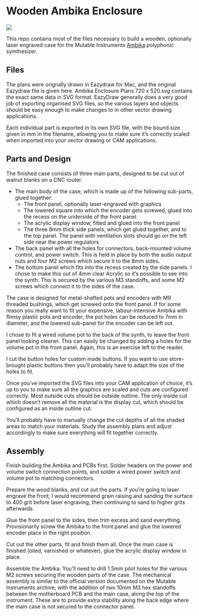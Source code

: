 # Wooden Ambika Enclosure

![](https://waterpigs.co.uk/img/2018-05-15-ambika.jpeg)

This repo contains most of the files necessary to build a wooden, optionally laser engraved case for the Mutable Instruments [Ambika](https://mutable-instruments.net/archive/ambika/build/) polyphonic symthesizer.

## Files

The plans were orignally drawn in Eazydraw for Mac, and the original Eazydraw file is given here. Ambika Enclosure Plans 720 x 520.svg contains the exact same data in SVG format. EazyDraw generally does a very good job of exporting organised SVG files, so the various layers and objects should be easy enough to make changes to in other vector drawing applications.

Each individual part is exported in its own SVG file, with the bound size given in mm in the filename, allowing you to make sure it’s correctly scaled when imported into your vector drawing or CAM applications.

## Parts and Design

The finished case consists of three main parts, designed to be cut out of walnut blanks on a CNC router.

* The main body of the case, which is made up of the following sub-parts, glued together:
    * The front panel, optionally laser-engraved with graphics
   * The lowered square into which the encoder gets screwed, glued into the recess on the underside of the front panel
    * The acrylic display window, fitted and glued into the front panel
    * The three 8mm thick side panels, which get glued together, and to the top panel. The panel with ventilation slots should go on the left side near the power regulators
* The back panel with all the holes for connectors, back-mounted volume control, and power switch. This is held in place by both the audio output nuts and four M2 screws which secure it to the 8mm sides.
* The bottom panel which fits into the recess created by the side panels. I chose to make this out of 4mm clear Acrylic so it’s possible to see into the synth. This is secured by the various M3 standoffs, and some M2 screws which connect it to the sides of the case.

The case is designed for metal-shafted pots and encoders with M9 threaded bushings, which get screwed onto the front panel. If for some reason you really want to fit your expensive, labour-intensive Ambika with flimsy plastic pots and encoder, the pot holes can be reduced to 7mm in diameter, and the lowered sub-panel for the encoder can be left out.

I chose to fit a wired volume pot to the back of the synth, to leave the front panel looking cleaner. This can easily be changed by adding a holes for the volume pot in the front panel. Again, this is an exercise left to the reader.

I cut the button holes for custom made buttons. If you want to use store-brought plastic buttons then you’ll probably have to adapt the size of the holes to fit.

Once you’ve imported the SVG files into your CAM application of choice, it’s up to you to make sure all the graphics are scaled and cuts are configured correctly. Most outside cuts should be outside outline. The only inside cut which doesn’t remove all the material is the display cut, which should be configured as an inside outline cut.

You’ll probably have to manually change the cut depths of all the shaded areas to match your materials. Study the assembly plans and adjust accordingly to make sure everything will fit together correctly.

## Assembly

Finish building the Ambika and PCBs first. Solder headers on the power and volume switch connection points, and solder a wired power switch and volume pot to matching connectors.

Prepare the wood blanks, and cut out the parts. If you’re going to laser engrave the front, I would recommend grain raising and sanding the surface to 400 grit before laser engraving, then continuing to sand to higher grits afterwards.

Glue the front panel to the sides, then trim excess and sand everything. Provisionarily screw the Ambika to the front panel and glue the lowered encoder place in the right position.

Cut out the other parts, fit and finish them all. Once the main case is finished (oiled, varnished or whatever), glue the acrylic display window in place.

Assemble the Ambika. You’ll need to drill 1.5mm pilot holes for the various M2 screws securing the wooden parts of the case. The mechanical assembly is similar to the official version documented on the Mutable Instruments archive, with the addition of two 10mm M3 hex standoffs between the motherboard PCB and the main case, along the top of the instrument. These are to provide extra stability along the back edge where the main case is not secured to the connector panel.